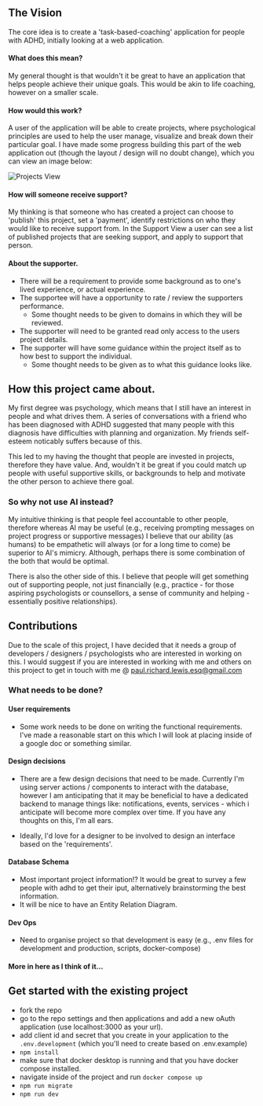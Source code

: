 ## The Vision

The core idea is to create a 'task-based-coaching' application for people with ADHD, initially looking at a web application.

#### What does this mean?

My general thought is that wouldn't it be great to have an application that helps people achieve their unique goals. This would be akin to life coaching, however on a smaller scale.

#### How would this work?

A user of the application will be able to create projects, where psychological principles are used to help the user manage, visualize and break down their particular goal. I have made some progress building this part of the web application out (though the layout / design will no doubt change), which you can view an image below:

![Projects View](/images/projects-view.jpeg)

#### How will someone receive support?

My thinking is that someone who has created a project can choose to 'publish' this project, set a 'payment', identify restrictions on who they would like to receive support from. In the Support View a user can see a list of published projects that are seeking support, and apply to support that person.

#### About the supporter.

- There will be a requirement to provide some background as to one's lived experience, or actual experience.
- The supportee will have a opportunity to rate / review the supporters performance.
  - Some thought needs to be given to domains in which they will be reviewed.
- The supporter will need to be granted read only access to the users project details.
- The supporter will have some guidance within the project itself as to how best to support the individual.
  - Some thought needs to be given as to what this guidance looks like.

## How this project came about.

My first degree was psychology, which means that I still have an interest in people and what drives them. A series of conversations with a friend who has been diagnosed with ADHD suggested that many people with this diagnosis have difficulties with planning and organization. My friends self-esteem noticably suffers because of this.

This led to my having the thought that people are invested in projects, therefore they have value. And, wouldn't it be great if you could match up people with useful supportive skills, or backgrounds to help and motivate the other person to achieve there goal.

### So why not use AI instead?

My intuitive thinking is that people feel accountable to other people, therefore whereas AI may be useful (e.g., receiving prompting messages on project progress or supportive messages) I believe that our ability (as humans) to be empathetic will always (or for a long time to come) be superior to AI's mimicry. Although, perhaps there is some combination of the both that would be optimal.

There is also the other side of this. I believe that people will get something out of supporting people, not just financially (e.g., practice - for those aspiring psychologists or counsellors, a sense of community and helping - essentially positive relationships).

## Contributions

Due to the scale of this project, I have decided that it needs a group of developers / designers / psychologists who are interested in working on this. I would suggest if you are interested in working with me and others on this project to get in touch with me @ paul.richard.lewis.esq@gmail.com

### What needs to be done?

#### User requirements

- Some work needs to be done on writing the functional requirements. I've made a reasonable start on this which I will look at placing inside of a google doc or something similar.

#### Design decisions

- There are a few design decisions that need to be made. Currently I'm using server actions / components to interact with the database, however I am anticipating that it may be beneficial to have a dedicated backend to manage things like: notifications, events, services - which i anticipate will become more complex over time. If you have any thoughts on this, I'm all ears.

- Ideally, I'd love for a designer to be involved to design an interface based on the 'requirements'.

#### Database Schema

- Most important project information!? It would be great to survey a few people with adhd to get their iput, alternatively brainstorming the best information.
- It will be nice to have an Entity Relation Diagram.

#### Dev Ops

- Need to organise project so that development is easy (e.g., .env files for development and production, scripts, docker-compose)

#### More in here as I think of it...

## Get started with the existing project

- fork the repo
- go to the repo settings and then applications and add a new oAuth application (use localhost:3000 as your url).
- add client id and secret that you create in your application to the `.env.development` (which you'll need to create based on .env.example)
- `npm install`
- make sure that docker desktop is running and that you have docker compose installed.
- navigate inside of the project and run `docker compose up`
- `npm run migrate`
- `npm run dev`
